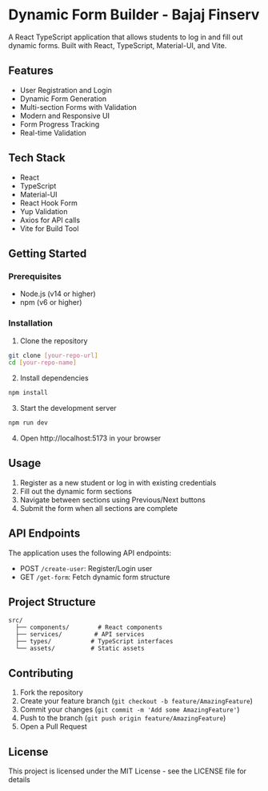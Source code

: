 # Dynamic Form Builder - Bajaj Finserv

A React TypeScript application that allows students to log in and fill out dynamic forms. Built with React, TypeScript, Material-UI, and Vite.

## Features

- User Registration and Login
- Dynamic Form Generation
- Multi-section Forms with Validation
- Modern and Responsive UI
- Form Progress Tracking
- Real-time Validation

## Tech Stack

- React
- TypeScript
- Material-UI
- React Hook Form
- Yup Validation
- Axios for API calls
- Vite for Build Tool

## Getting Started

### Prerequisites

- Node.js (v14 or higher)
- npm (v6 or higher)

### Installation

1. Clone the repository
```bash
git clone [your-repo-url]
cd [your-repo-name]
```

2. Install dependencies
```bash
npm install
```

3. Start the development server
```bash
npm run dev
```

4. Open http://localhost:5173 in your browser

## Usage

1. Register as a new student or log in with existing credentials
2. Fill out the dynamic form sections
3. Navigate between sections using Previous/Next buttons
4. Submit the form when all sections are complete

## API Endpoints

The application uses the following API endpoints:

- POST `/create-user`: Register/Login user
- GET `/get-form`: Fetch dynamic form structure

## Project Structure

```
src/
  ├── components/        # React components
  ├── services/         # API services
  ├── types/           # TypeScript interfaces
  └── assets/          # Static assets
```

## Contributing

1. Fork the repository
2. Create your feature branch (`git checkout -b feature/AmazingFeature`)
3. Commit your changes (`git commit -m 'Add some AmazingFeature'`)
4. Push to the branch (`git push origin feature/AmazingFeature`)
5. Open a Pull Request

## License

This project is licensed under the MIT License - see the LICENSE file for details
